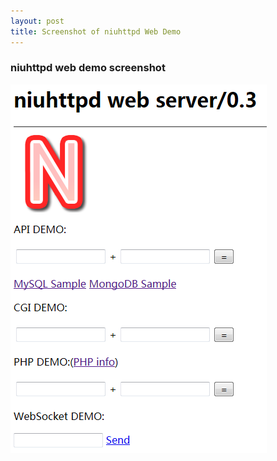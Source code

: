 ```yaml
---
layout: post
title: Screenshot of niuhttpd Web Demo
---
```


### niuhttpd web demo screenshot

![niuhttpd web demo](/screenshot/niuhttpd_webdemo.png)
